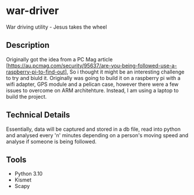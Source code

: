 # war-driver
War driving utility - Jesus takes the wheel

## Description
Originally got the idea from a PC Mag article [https://au.pcmag.com/security/95637/are-you-being-followed-use-a-raspberry-pi-to-find-out], So i thought it might be an interesting challenge to try and biuld it. Originally was going to build it on a raspberry pi with a wifi adapter, GPS module and a pelican case, however there were a few issues to overcome on ARM architehture. Instead, I am using a laptop to build the project.

## Technical Details
Essentially, data will be captured and stored in a db file, read into python and analysed every 'n' minutes depending on a person's moving speed and analyse if someone is being followed.

## Tools
* Python 3.10
* Kismet
* Scapy

